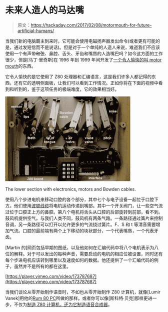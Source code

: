 # 未来人造人的马达嘴

> 原文：<https://hackaday.com/2017/02/08/motormouth-for-future-artificial-humans/>

当我们新的电脑霸主到来时，它可能会使用电磁扬声器发出命令(或者更有可能的是，通过发短信而不是说话)。但是对于一个单纯的人造人来说，难道我们不应该使用一个有声带~~和弦~~、鼻腔、舌头、牙齿和嘴唇的人造嘴巴吗？如今这方面的工作很少，但是[马丁·里奇斯]在 1996 年到 1999 年间开发了[一个令人愉快的叫 motor mouth](http://martinriches.de/momomore.html)的东西。

它令人愉快的是它使用了 Z80 处理器和汇编语言，这是我们许多人都记得的东西，还有它的透明侧面板，让我们可以看到工作情况。正如你将在下面的视频中看到和听到的，鉴于这项任务的极端难度，它的效果相当好。

![The lower section with electronics, motors and Bowden cables.](img/fa72904306661345db197c7a7c12c665.png)

The lower section with electronics, motors and Bowden cables.

使用八个步进电机来移动口腔的各个部分，其中七个与电子设备一起位于口腔下方。他们使用[波顿线缆](https://en.wikipedia.org/wiki/Bowden_cable)将电机运动传递到嘴部。其中一个开关阀门，让一些空气流过位于口腔正上方的鼻腔。第八个电机将舌头从口腔的后部旋转到前部，看不到。鼓风机提供空气。与我们人类不同，鼓风机有两条气路。一条路径通过簧片来控制音调，另一条路径可以打开以允许更多的气流绕过簧片。F、S 和 t 等清音需要增加气流。口腔的最前端有两个上下移动的块状部分，一个代表嘴唇，一个代表牙齿。

[Martin 的]网页包括早期的图纸，以及他如何在汇编代码中将八个电机表示为八位的解释。对于可以发出的每种声音，需要启动的电机的相应位被设置，同时还有每个步进电机应该转到哪里以及速度如何的数据。他还提供了一个汇编代码的例子，虽然并不是所有的都在这里。

[https://player.vimeo.com/video/173787687](https://player.vimeo.com/video/173787687)

当我们谈论从零开始制作语音时，不如也从零开始制作 Z80 计算机，就像[Lumir Vanek]用他的[Rum 80 PC](http://hackaday.com/2015/04/15/the-rum-80-a-home-brew-z80-computer-built-from-scratch/)所做的那样。或者你可以像[斯科特·贝克]那样更进一步，不仅为[制造 Z80 计算机，还为它制造语音合成器](http://hackaday.com/2016/09/03/talking-diy-z-80-retrocomputer-complete-with-dev-tools/)。